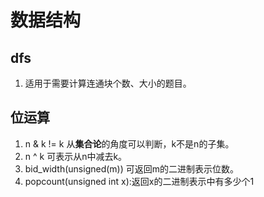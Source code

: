 # 数据结构

## dfs
1. 适用于需要计算连通块个数、大小的题目。
   

## 位运算
1. n & k != k 从**集合论**的角度可以判断，k不是n的子集。
2. n ^ k 可表示从n中减去k。
3. bid_width(unsigned(m)) 可返回m的二进制表示位数。
4. popcount(unsigned int x):返回x的二进制表示中有多少个1